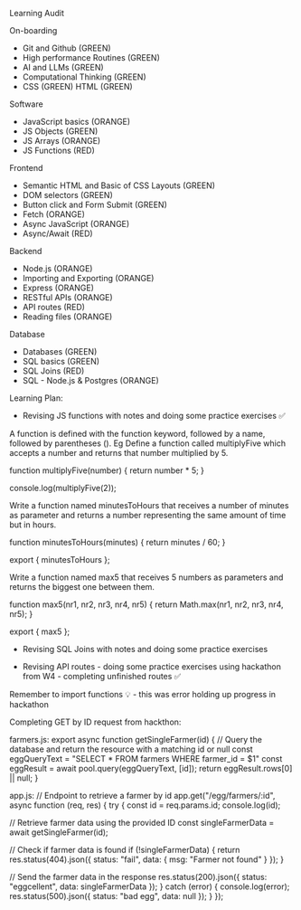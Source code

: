 Learning Audit 

On-boarding

- Git and Github (GREEN)
- High performance Routines (GREEN)
- AI and LLMs (GREEN)
- Computational Thinking (GREEN)
- CSS (GREEN)
HTML (GREEN)

Software

- JavaScript basics (ORANGE)
- JS Objects (GREEN)
- JS Arrays (ORANGE)
- JS Functions (RED)

 Frontend

- Semantic HTML and Basic of CSS Layouts (GREEN)
- DOM selectors (GREEN)
- Button click and Form Submit (GREEN)
- Fetch (ORANGE)
- Async JavaScript (ORANGE)
- Async/Await (RED)

Backend

- Node.js (ORANGE)
- Importing and Exporting (ORANGE)
- Express (ORANGE)
- RESTful APIs (ORANGE)
- API routes (RED) 
- Reading files (ORANGE)



Database

- Databases (GREEN)
- SQL basics (GREEN)
- SQL Joins (RED)
- SQL - Node.js & Postgres (ORANGE)



Learning Plan: 

- Revising JS functions with notes and doing some practice exercises ✅

A function is defined with the function keyword, followed by a name, followed by parentheses ().
Eg  Define a function called multiplyFive which accepts a number and returns that number multiplied by 5.

function multiplyFive(number) {
  return number * 5;
}

console.log(multiplyFive(2)); 

Write a function named minutesToHours that receives a number of minutes as parameter and returns a number representing the same amount of time but in hours.

function minutesToHours(minutes) {
    return minutes / 60; 
}

export { minutesToHours };

Write a function named max5 that receives 5 numbers as parameters and returns the biggest one between them.

function max5(nr1, nr2, nr3, nr4, nr5) {
  return Math.max(nr1, nr2, nr3, nr4, nr5);
}

export { max5 };








- Revising SQL Joins with notes and doing some practice exercises 












- Revising API routes - doing some practice exercises using hackathon from W4 - completing unfinished routes ✅

Remember to import functions 💡 - this was error holding up progress in hackathon 


Completing GET by ID request from hackthon: 

farmers.js: 
export async function getSingleFarmer(id) {
  // Query the database and return the resource with a matching id or null
  const eggQueryText = "SELECT * FROM farmers WHERE farmer_id = $1"
  const eggResult = await pool.query(eggQueryText, [id]);
  return eggResult.rows[0] || null;
}

app.js:
// Endpoint to retrieve a farmer by id
app.get("/egg/farmers/:id", async function (req, res) {
  try {
  const id = req.params.id;
  console.log(id);
  
// Retrieve farmer data using the provided ID
const singleFarmerData = await getSingleFarmer(id);
  
// Check if farmer data is found
    if (!singleFarmerData) {
    return res.status(404).json({
      status: "fail",
      data: { msg: "Farmer not found" }
    });
  }

// Send the farmer data in the response
res.status(200).json({
  status: "eggcellent",
  data: singleFarmerData
});
} catch (error) {
console.log(error);
res.status(500).json({
  status: "bad egg",
  data: null
});
}
});  
